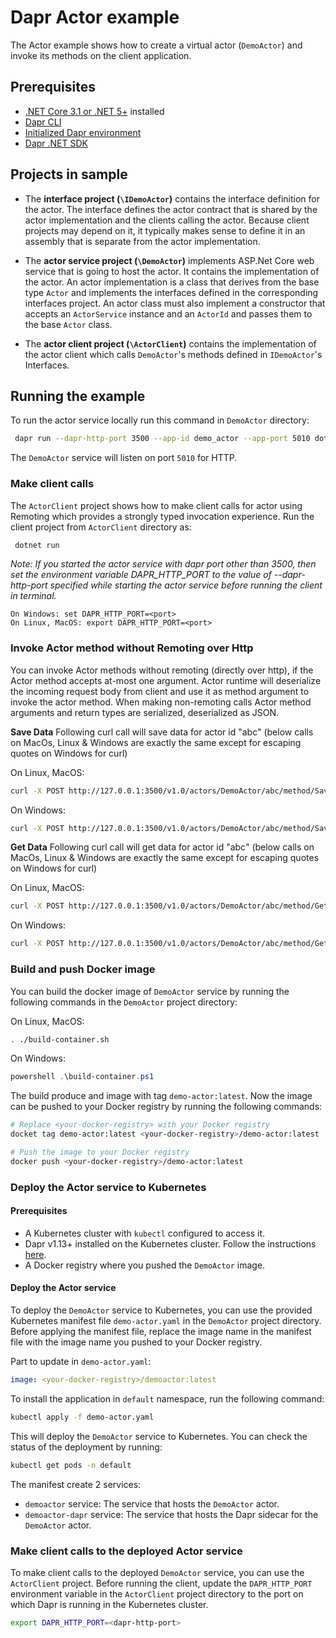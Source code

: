 # Dapr Actor example

The Actor example shows how to create a virtual actor (`DemoActor`) and invoke its methods on the client application.

## Prerequisites

- [.NET Core 3.1 or .NET 5+](https://dotnet.microsoft.com/download) installed
- [Dapr CLI](https://docs.dapr.io/getting-started/install-dapr-cli/)
- [Initialized Dapr environment](https://docs.dapr.io/getting-started/install-dapr-selfhost/)
- [Dapr .NET SDK](https://github.com/dapr/dotnet-sdk/)

## Projects in sample

- The **interface project (`\IDemoActor`)** contains the interface definition for the actor. The interface defines the actor contract that is shared by the actor implementation and the clients calling the actor. Because client projects may depend on it, it typically makes sense to define it in an assembly that is separate from the actor implementation.

- The **actor service project (`\DemoActor`)** implements ASP.Net Core web service that is going to host the actor. It contains the implementation of the actor. An actor implementation is a class that derives from the base type `Actor` and implements the interfaces defined in the corresponding interfaces project. An actor class must also implement a constructor that accepts an `ActorService` instance and an `ActorId` and passes them to the base `Actor` class.

- The **actor client project (`\ActorClient`)** contains the implementation of the actor client which calls `DemoActor`'s methods defined in `IDemoActor`'s Interfaces.

## Running the example

To run the actor service locally run this command in `DemoActor` directory:

```sh
 dapr run --dapr-http-port 3500 --app-id demo_actor --app-port 5010 dotnet run
```

The `DemoActor` service will listen on port `5010` for HTTP.

### Make client calls

The `ActorClient` project shows how to make client calls for actor using Remoting which provides a strongly typed invocation experience.
Run the client project from `ActorClient` directory as:

```sh
 dotnet run
 ```

 *Note: If you started the actor service with dapr port other than 3500, then set the environment variable DAPR_HTTP_PORT to the value of --dapr-http-port specified while starting the actor service before running the client in terminal.*
 ```
 On Windows: set DAPR_HTTP_PORT=<port>
 On Linux, MacOS: export DAPR_HTTP_PORT=<port>
 ```

### Invoke Actor method without Remoting over Http

You can invoke Actor methods without remoting (directly over http), if the Actor method accepts at-most one argument.
Actor runtime will deserialize the incoming request body from client and use it as method argument to invoke the actor method.
When making non-remoting calls Actor method arguments and return types are serialized, deserialized as JSON.

**Save Data**
Following curl call will save data for actor id "abc"
(below calls on MacOs, Linux & Windows are exactly the same except for escaping quotes on Windows for curl)

On Linux, MacOS:

```sh
curl -X POST http://127.0.0.1:3500/v1.0/actors/DemoActor/abc/method/SaveData -d '{ "PropertyA": "ValueA", "PropertyB": "ValueB" }'
```

 On Windows:

```sh
curl -X POST http://127.0.0.1:3500/v1.0/actors/DemoActor/abc/method/SaveData -d "{ \"PropertyA\": \"ValueA\", \"PropertyB\": \"ValueB\" }"

```

**Get Data**
Following curl call will get data for actor id "abc"
(below calls on MacOs, Linux & Windows are exactly the same except for escaping quotes on Windows for curl)

On Linux, MacOS:

```sh
curl -X POST http://127.0.0.1:3500/v1.0/actors/DemoActor/abc/method/GetData
```

On Windows:

```sh
curl -X POST http://127.0.0.1:3500/v1.0/actors/DemoActor/abc/method/GetData
```

### Build and push Docker image
You can build the docker image of `DemoActor` service by running the following commands in the `DemoActor` project directory:

On Linux, MacOS:
``` Bash
. ./build-container.sh
```

On Windows:
``` PowerShell
powershell .\build-container.ps1
```

The build produce and image with tag `demo-actor:latest`. 
Now the image can be pushed to your Docker registry by running the following commands:

``` Bash
# Replace <your-docker-registry> with your Docker registry
docket tag demo-actor:latest <your-docker-registry>/demo-actor:latest

# Push the image to your Docker registry
docker push <your-docker-registry>/demo-actor:latest
```

### Deploy the Actor service to Kubernetes
#### Prerequisites
- A Kubernetes cluster with `kubectl` configured to access it.
- Dapr v1.13+ installed on the Kubernetes cluster. Follow the instructions [here](https://docs.dapr.io/getting-started/install-dapr-kubernetes/).
- A Docker registry where you pushed the `DemoActor` image.

#### Deploy the Actor service
To deploy the `DemoActor` service to Kubernetes, you can use the provided Kubernetes manifest file `demo-actor.yaml` in the `DemoActor` project directory.
Before applying the manifest file, replace the image name in the manifest file with the image name you pushed to your Docker registry.

Part to update in `demo-actor.yaml`:
``` YAML
image: <your-docker-registry>/demoactor:latest
```

To install the application in `default` namespace, run the following command:

``` Bash
kubectl apply -f demo-actor.yaml
```

This will deploy the `DemoActor` service to Kubernetes. You can check the status of the deployment by running:

``` Bash
kubectl get pods -n default
```

The manifest create 2 services:

- `demoactor` service: The service that hosts the `DemoActor` actor.
- `demoactor-dapr` service: The service that hosts the Dapr sidecar for the `DemoActor` actor.

### Make client calls to the deployed Actor service
To make client calls to the deployed `DemoActor` service, you can use the `ActorClient` project.
Before running the client, update the `DAPR_HTTP_PORT` environment variable in the `ActorClient` project directory to the port on which Dapr is running in the Kubernetes cluster.

``` Bash
export DAPR_HTTP_PORT=<dapr-http-port>
```